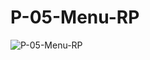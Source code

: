 # P-05-Menu-RP

![P-05-Menu-RP](https://user-images.githubusercontent.com/101873227/214056340-86d475c9-e6ac-4aff-b18b-b8c1d302cdbc.gif)
